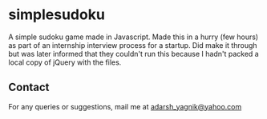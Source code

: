 simplesudoku
============

A simple sudoku game made in Javascript.
Made this in a hurry (few hours) as part of an internship interview process for a startup. Did make it through but was later informed that they couldn't run this because I hadn't packed a local copy of jQuery with the files.

Contact
-------
For any queries or suggestions, mail me at adarsh_yagnik@yahoo.com
